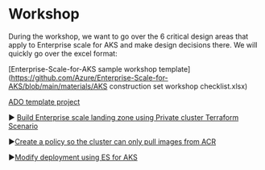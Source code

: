 # Workshop

During the workshop, we want to go over the 6 critical design areas that apply to Enterprise scale for AKS and make design decisions there. We will quickly go over the excel format:

[Enterprise-Scale-for-AKS sample workshop template](https://github.com/Azure/Enterprise-Scale-for-AKS/blob/main/materials/AKS construction set workshop checklist.xlsx)

[ADO template project](https://dev.azure.com/cts-dem-demoorg/CTS-DEM-Playbooks/_backlogs/backlog/CTS-DEM-Playbooks%20Team/Epics)



:arrow_forward: [Build Enterprise scale landing zone using Private cluster Terraform Scenario](https://github.com/Azure/Enterprise-Scale-for-AKS/tree/main/Scenarios/AKS-Secure-Baseline-PrivateCluster/Terraform)

:arrow_forward:[Create a policy so the cluster can only pull images from ACR ](https://github.com/Azure/Enterprise-Scale-for-AKS/tree/main/Scenarios/Azure-Policy-ES-for-AKS)

:arrow_forward:[Modify deployment using ES for AKS](./steps/deployment/README.md)



